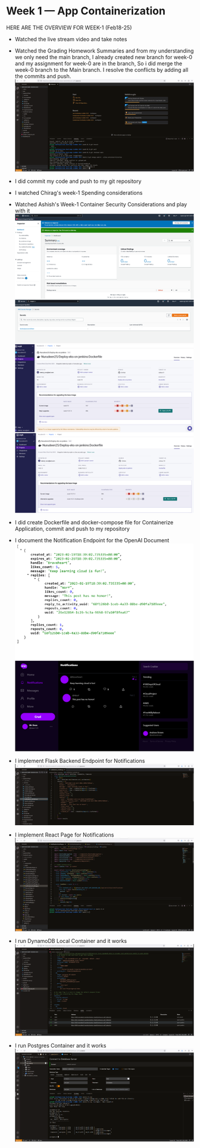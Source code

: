 # Week 1 — App Containerization

HERE ARE THE OVERVIEW FOR WEEK-1 (Feb18-25)

- Watched the live stream video and take notes

- Watched the Grading Homework Summaries and from my understanding we only need the main branch, I already created new branch for week-0 and my assignment for week-0 are in the branch, So i did merge the week-0 branch to the Main branch. I resolve the conflicts by adding all the commits and push. 
 ![Proof of merging branches](assets/merge-week0-main.png)
 
- I did commit my code and push to my git repository

- I watched Chirag's week-1 Spending considerations 

- Watched Ashish's Week-1 Container Security Considerations and play with it
![proof of container security considerations](assets/Amazon-Inspector.png)
![proof of container security considerations](assets/Secrets-Manager.png)
![proof of container security considerations](assets/Snyk-Vulnerabilities-Scanning.png)
![proof of container security considerations](assets/Snyk-Vulnerabilities-Scanning-fixed.png)

- I did create Dockerfile and docker-compose file for Containerize Application, commit and push to my repository

- I document the Notification Endpoint for the OpenAI Document
 ![Prood of postgres container](assets/Notifications-frontend.png)
 ![Prood of postgres container](assets/Notifications-frontend-2.png)
 
- I implement Flask Backend Endpoint for Notifications
 ![Prood of postgres container](assets/Flask-BackendEndpoint-Notifications.png)

- I implement React Page for Notifications
![Prood of postgres container](assets/React-page-Notifications.png)

- I run DynamoDB Local Container and it works
![Prood of postgres container](assets/Dynamodb-table-port.png)

- I run Postgres Container and it works
![Prood of postgres container](assets/Postgres-Container.png)
